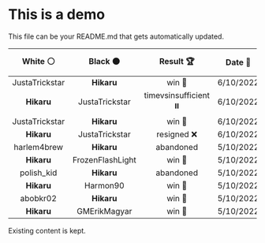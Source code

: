 # This is a demo

This file can be your README.md that gets automatically updated.

<!--START_SECTION:chessStats-->
<!-- Automatically generated with https://github.com/Balastrong/chess-stats-action -->

| White ⚪ | Black ⚫ | Result 🏆 | Date 📅 | Position 🗺️ |
|:---:|:---:|:---:|:---:|:---:|
| JustaTrickstar | **Hikaru** | win 🥇 | 6/10/2022 | <a href="http://www.ee.unb.ca/cgi-bin/tervo/fen.pl?select=1r3rk1/1ppq2p1/p2p3p/5b2/P1P2R1B/2Pn2P1/5QBP/5RK1 w - -">Link</a> |
| **Hikaru** | JustaTrickstar | timevsinsufficient ⏸️ | 6/10/2022 | <a href="http://www.ee.unb.ca/cgi-bin/tervo/fen.pl?select=8/8/8/1K6/3r4/2k5/8/8 b - -">Link</a> |
| JustaTrickstar | **Hikaru** | win 🥇 | 6/10/2022 | <a href="http://www.ee.unb.ca/cgi-bin/tervo/fen.pl?select=8/P2R4/8/8/2p5/r7/2kp1K2/8 w - -">Link</a> |
| **Hikaru** | JustaTrickstar | resigned ❌ | 6/10/2022 | <a href="http://www.ee.unb.ca/cgi-bin/tervo/fen.pl?select=8/8/8/5k1K/4r3/8/8/8 w - -">Link</a> |
| harlem4brew | **Hikaru** | abandoned  | 5/10/2022 | <a href="http://www.ee.unb.ca/cgi-bin/tervo/fen.pl?select=1r3k1r/pp3p1p/3Np1p1/2PnnPq1/3p2B1/6Q1/PPP2P1P/1K1R3R b - -">Link</a> |
| **Hikaru** | FrozenFlashLight | win 🥇 | 5/10/2022 | <a href="http://www.ee.unb.ca/cgi-bin/tervo/fen.pl?select=B4rk1/3b2pp/pp2p3/q2pQ3/4N1P1/7P/PPP5/1K1R3R b - -">Link</a> |
| polish_kid | **Hikaru** | abandoned  | 5/10/2022 | <a href="http://www.ee.unb.ca/cgi-bin/tervo/fen.pl?select=1r4rk/4n1b1/p2p3p/2pP1p2/2p1pP2/2N1B1qP/PPR1Q1P1/6RK b - -">Link</a> |
| **Hikaru** | Harmon90 | win 🥇 | 5/10/2022 | <a href="http://www.ee.unb.ca/cgi-bin/tervo/fen.pl?select=2b3n1/ppNp1kQ1/4q3/6B1/3QP3/5N2/PPP2PPP/R3KB1R b KQ -">Link</a> |
| abobkr02 | **Hikaru** | win 🥇 | 5/10/2022 | <a href="http://www.ee.unb.ca/cgi-bin/tervo/fen.pl?select=8/1R2pp2/3p2kp/1N6/2r5/3Rn2P/6r1/6K1 w - -">Link</a> |
| **Hikaru** | GMErikMagyar | win 🥇 | 5/10/2022 | <a href="http://www.ee.unb.ca/cgi-bin/tervo/fen.pl?select=1k6/5p2/PPn1p1p1/2NpP2p/5P1P/3K2P1/8/8 b - f3">Link</a> |

<!--END_SECTION:chessStats-->

Existing content is kept.
